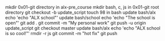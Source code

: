 mkdir 0x01-git directory in alx-pre_course
mkdir bash, c, js in 0x01-git root directory
git checkout -b update_script
touch 98 in bash
update bash/alx
echo 'echo "ALX school"'
update bash/school
echo 'echo "The school is open"'
git add .
git commit -m "My personal work"
git push -u origin update_script
git checkout master
update bash/alx
echo 'echo "ALX school is so cool!"'
rmdir -r js
git commit -m "hot fix"
git push
